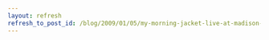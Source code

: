 ```yaml
---
layout: refresh
refresh_to_post_id: /blog/2009/01/05/my-morning-jacket-live-at-madison-square-garden-on-2008-12-31/index
---
```

